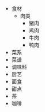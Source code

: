   - 食材
      - 肉类
          - 猪肉
          - 鸡肉
          - 牛肉
          - 鸭肉
  - 菜系
  - 菜谱
  - 调味料
  - 厨艺
  - 面食
  - 甜点
  - 茶
  - 咖啡
